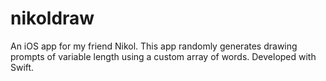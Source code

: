 # nikoldraw
An iOS app for my friend Nikol. This app randomly generates drawing prompts of variable length using a custom array of words.
Developed with Swift.
